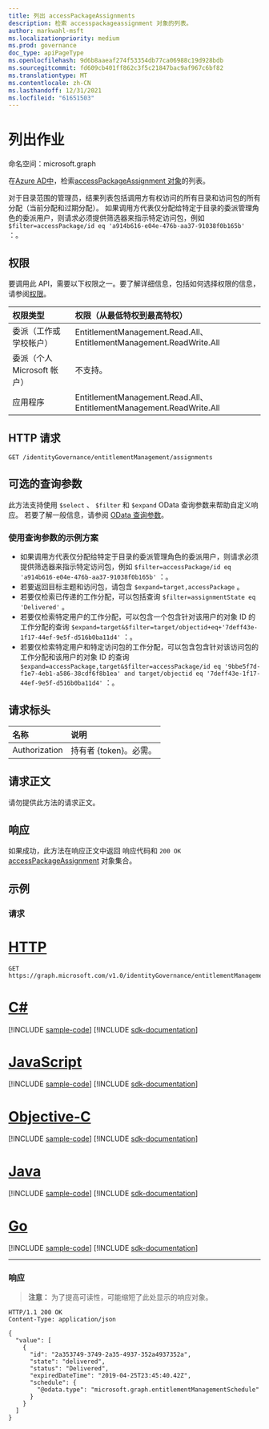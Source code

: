 ```yaml
---
title: 列出 accessPackageAssignments
description: 检索 accesspackageassignment 对象的列表。
author: markwahl-msft
ms.localizationpriority: medium
ms.prod: governance
doc_type: apiPageType
ms.openlocfilehash: 9d6b8aaeaf274f53354db77ca06988c19d928bdb
ms.sourcegitcommit: fd609cb401ff862c3f5c21847bac9af967c6bf82
ms.translationtype: MT
ms.contentlocale: zh-CN
ms.lasthandoff: 12/31/2021
ms.locfileid: "61651503"
---
```

# <a name="list-assignments"></a>列出作业

命名空间：microsoft.graph

在[Azure AD中](../resources/entitlementmanagement-overview.md)，检索[accessPackageAssignment 对象](../resources/accesspackageassignment.md)的列表。

对于目录范围的管理员，结果列表包括调用方有权访问的所有目录和访问包的所有分配（当前分配和过期分配）。  如果调用方代表仅分配给特定于目录的委派管理角色的委派用户，则请求必须提供筛选器来指示特定访问包，例如 `$filter=accessPackage/id eq 'a914b616-e04e-476b-aa37-91038f0b165b'` ：。


## <a name="permissions"></a>权限

要调用此 API，需要以下权限之一。要了解详细信息，包括如何选择权限的信息，请参阅[权限](/graph/permissions-reference)。

| 权限类型                        | 权限（从最低特权到最高特权） |
|:---------------------------------------|:--------------------------------------------|
| 委派（工作或学校帐户）     | EntitlementManagement.Read.All、EntitlementManagement.ReadWrite.All |
| 委派（个人 Microsoft 帐户） | 不支持。 |
| 应用程序                            | EntitlementManagement.Read.All、EntitlementManagement.ReadWrite.All |

## <a name="http-request"></a>HTTP 请求

<!-- {
  "blockType": "ignored"
}
-->
``` http
GET /identityGovernance/entitlementManagement/assignments
```

## <a name="optional-query-parameters"></a>可选的查询参数

此方法支持使用 `$select` 、 `$filter` 和 `$expand` OData 查询参数来帮助自定义响应。 若要了解一般信息，请参阅 [OData 查询参数](/graph/query-parameters)。

### <a name="example-scenarios-for-using-query-parameters"></a>使用查询参数的示例方案

- 如果调用方代表仅分配给特定于目录的委派管理角色的委派用户，则请求必须提供筛选器来指示特定访问包，例如 `$filter=accessPackage/id eq 'a914b616-e04e-476b-aa37-91038f0b165b'` ：。
- 若要返回目标主题和访问包，请包含 `$expand=target,accessPackage` 。
- 若要仅检索已传递的工作分配，可以包括查询 `$filter=assignmentState eq 'Delivered'` 。
- 若要仅检索特定用户的工作分配，可以包含一个包含针对该用户的对象 ID 的工作分配的查询 `$expand=target&$filter=target/objectid+eq+'7deff43e-1f17-44ef-9e5f-d516b0ba11d4'` ：。
- 若要仅检索特定用户和特定访问包的工作分配，可以包含包含针对该访问包的工作分配和该用户的对象 ID 的查询 `$expand=accessPackage,target&$filter=accessPackage/id eq '9bbe5f7d-f1e7-4eb1-a586-38cdf6f8b1ea' and target/objectid eq '7deff43e-1f17-44ef-9e5f-d516b0ba11d4'` ：。


## <a name="request-headers"></a>请求标头

| 名称      |说明|
|:----------|:----------|
| Authorization | 持有者 \{token\}。必需。 |

## <a name="request-body"></a>请求正文
请勿提供此方法的请求正文。

## <a name="response"></a>响应

如果成功，此方法在响应正文中返回 响应代码和 `200 OK` [accessPackageAssignment](../resources/accesspackageassignment.md) 对象集合。

## <a name="examples"></a>示例

### <a name="request"></a>请求

# <a name="http"></a>[HTTP](#tab/http)
<!-- {
  "blockType": "request",
  "name": "list_accesspackageassignment"
}
-->
``` http
GET https://graph.microsoft.com/v1.0/identityGovernance/entitlementManagement/assignments
```
# <a name="c"></a>[C#](#tab/csharp)
[!INCLUDE [sample-code](../includes/snippets/csharp/list-accesspackageassignment-csharp-snippets.md)]
[!INCLUDE [sdk-documentation](../includes/snippets/snippets-sdk-documentation-link.md)]

# <a name="javascript"></a>[JavaScript](#tab/javascript)
[!INCLUDE [sample-code](../includes/snippets/javascript/list-accesspackageassignment-javascript-snippets.md)]
[!INCLUDE [sdk-documentation](../includes/snippets/snippets-sdk-documentation-link.md)]

# <a name="objective-c"></a>[Objective-C](#tab/objc)
[!INCLUDE [sample-code](../includes/snippets/objc/list-accesspackageassignment-objc-snippets.md)]
[!INCLUDE [sdk-documentation](../includes/snippets/snippets-sdk-documentation-link.md)]

# <a name="java"></a>[Java](#tab/java)
[!INCLUDE [sample-code](../includes/snippets/java/list-accesspackageassignment-java-snippets.md)]
[!INCLUDE [sdk-documentation](../includes/snippets/snippets-sdk-documentation-link.md)]

# <a name="go"></a>[Go](#tab/go)
[!INCLUDE [sample-code](../includes/snippets/go/list-accesspackageassignment-go-snippets.md)]
[!INCLUDE [sdk-documentation](../includes/snippets/snippets-sdk-documentation-link.md)]

---



### <a name="response"></a>响应
>**注意：** 为了提高可读性，可能缩短了此处显示的响应对象。
<!-- {
  "blockType": "response",
  "truncated": true,
  "@odata.type": "Collection(microsoft.graph.accessPackageAssignment)"
}
-->
``` http
HTTP/1.1 200 OK
Content-Type: application/json

{
  "value": [
    {
      "id": "2a353749-3749-2a35-4937-352a4937352a",
      "state": "delivered",
      "status": "Delivered",
      "expiredDateTime": "2019-04-25T23:45:40.42Z",
      "schedule": {
        "@odata.type": "microsoft.graph.entitlementManagementSchedule"
      }
    }
  ]
}
```



